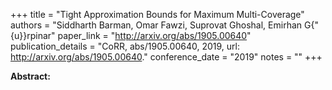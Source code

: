 +++
title = "Tight Approximation Bounds for Maximum Multi-Coverage"
authors = "Siddharth Barman, Omar Fawzi, Suprovat Ghoshal, Emirhan G{\"{u}}rpinar"
paper_link = "http://arxiv.org/abs/1905.00640"
publication_details = "CoRR, abs/1905.00640, 2019, url: <a href='http://arxiv.org/abs/1905.00640' target='_blank'>http://arxiv.org/abs/1905.00640</a>."
conference_date = "2019"
notes = ""
+++

<b>Abstract:</b>
